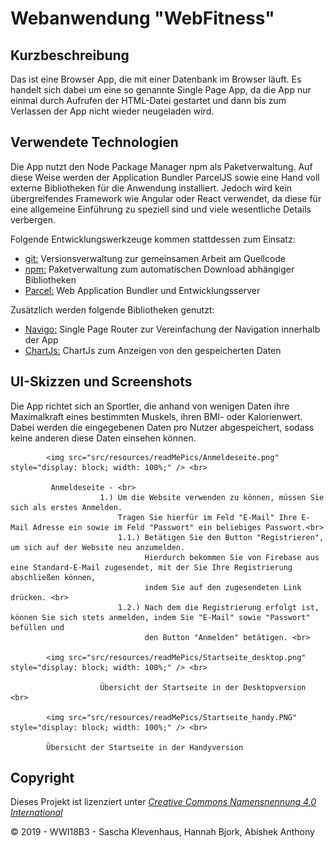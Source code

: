 Webanwendung "WebFitness"
===============================

Kurzbeschreibung
----------------

Das ist eine Browser App, die mit einer Datenbank im Browser läuft. Es handelt sich dabei
um eine so genannte Single Page App, da die App nur einmal durch
Aufrufen der HTML-Datei gestartet und dann bis zum Verlassen der
App nicht wieder neugeladen wird.

Verwendete Technologien
-----------------------

Die App nutzt den Node Package Manager npm als Paketverwaltung. Auf diese
Weise werden der Application Bundler ParcelJS sowie eine Hand voll externe
Bibliotheken für die Anwendung installiert. Jedoch wird kein übergreifendes
Framework wie Angular oder React verwendet, da diese für eine allgemeine
Einführung zu speziell sind und viele wesentliche Details verbergen.

Folgende Entwicklungswerkzeuge kommen stattdessen zum Einsatz:

 * [git:](https://sourceforge.net/projects/gitextensions/") Versionsverwaltung zur gemeinsamen Arbeit am Quellcode
 * [npm:](https://nodejs.org/") Paketverwaltung zum automatischen Download abhängiger Bibliotheken
 * [Parcel:](https://parceljs.org/") Web Application Bundler und Entwicklungsserver

Zusätzlich werden folgende Bibliotheken genutzt:

 * [Navigo:](https://github.com/krasimir/navigo) Single Page Router zur Vereinfachung der Navigation innerhalb der App
 * [ChartJs:](https://www.chartjs.org/) ChartJs zum Anzeigen von den gespeicherten Daten

UI-Skizzen und Screenshots
--------------------------

Die App richtet sich an Sportler, die anhand von wenigen Daten ihre Maximalkraft eines bestimmten Muskels,
ihren BMI- oder Kalorienwert. Dabei werden die eingegebenen Daten pro Nutzer abgespeichert, sodass keine anderen
diese Daten einsehen können.<br>



            <img src="src/resources/readMePics/Anmeldeseite.png" style="display: block; width: 100%;" /> <br>
            
             Anmeldeseite - <br>
                        1.) Um die Website verwenden zu können, müssen Sie sich als erstes Anmelden. 
                            Tragen Sie hierfür im Feld "E-Mail" Ihre E-Mail Adresse ein sowie im Feld "Passwort" ein beliebiges Passwort.<br>
                            1.1.) Betätigen Sie den Button "Registrieren", um sich auf der Website neu anzumelden. 
                                  Hierdurch bekommen Sie von Firebase aus eine Standard-E-Mail zugesendet, mit der Sie Ihre Registrierung abschließen können,
                                  indem Sie auf den zugesendeten Link drücken. <br>
                            1.2.) Nach dem die Registrierung erfolgt ist, können Sie sich stets anmelden, indem Sie "E-Mail" sowie "Passwort" befüllen und
                                  den Button "Anmelden" betätigen. <br>
        
            <img src="src/resources/readMePics/Startseite_desktop.png" style="display: block; width: 100%;" /> <br>
            
                        Übersicht der Startseite in der Desktopversion <br>

            <img src="src/resources/readMePics/Startseite_handy.PNG" style="display: block; width: 100%;" /> <br>
       
            Übersicht der Startseite in der Handyversion
     

Copyright
---------

Dieses Projekt ist lizenziert unter
[_Creative Commons Namensnennung 4.0 International_](http://creativecommons.org/licenses/by/4.0/)

© 2019 - WWI18B3 - Sascha Klevenhaus, Hannah Bjork, Abishek Anthony
